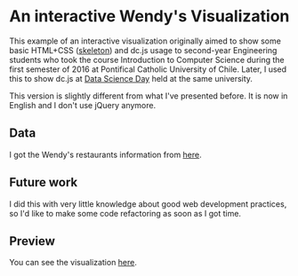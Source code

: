 # An interactive Wendy's Visualization
This example of an interactive visualization originally aimed to show some basic HTML+CSS ([skeleton](http://getskeleton.com/)) and dc.js usage to second-year Engineering students who took the course Introduction to Computer Science during the first semester of 2016 at Pontifical Catholic University of Chile. Later, I used this to show dc.js at [Data Science Day](https://github.com/PUC-SocVis/DataScience-Day1) held at the same university. 

This version is slightly different from what I've presented before. It is now in English and I don't use jQuery anymore.

## Data

I got the Wendy's restaurants information from [here](https://github.com/natashadecoste/JavaGraphing/blob/master/data/wendys.csv).

## Future work

I did this with very little knowledge about good web development practices, so I'd like to make some code refactoring as soon as I got time.

## Preview

You can see the visualization [here](https://diflores.github.io/a-wendys-visualization/).
